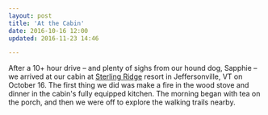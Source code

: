 ```yaml
---
layout: post
title: 'At the Cabin'
date: 2016-10-16 12:00
updated: 2016-11-23 14:46

---
```

After a 10+ hour drive – and plenty of sighs from our hound dog, Sapphie – we arrived at our cabin at [Sterling Ridge](http://sterlingridgeresort.com/) resort in Jeffersonville, VT on October 16. The first thing we did was make a fire in the wood stove and dinner in the cabin's fully equipped kitchen. The morning began with tea on the porch, and then we were off to explore the walking trails nearby.  
